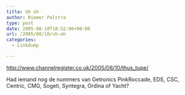 ```yaml
---
title: Uh oh
author: Riemer Palstra
type: post
date: 2005-08-10T18:52:06+00:00
url: /2005/08/10/uh-oh
categories:
  - Linkdump

---
```

<http://www.channelregister.co.uk/2005/08/10/thus_tupe/>

Had iemand nog de nummers van Getronics PinkRoccade, EDS, CSC, Centric, CMG, Sogeti, Syntegra, Ordina of Yacht?